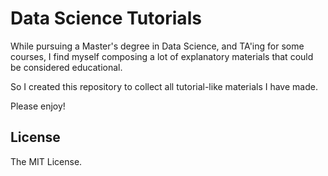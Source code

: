 # Data Science Tutorials

While pursuing a Master's degree in Data Science, and TA'ing for some courses, I find myself composing a lot of explanatory materials that could be considered educational.

So I created this repository to collect all tutorial-like materials I have made.

Please enjoy!

## License

The MIT License.